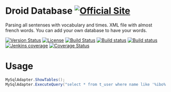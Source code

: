 # Droid Database [![Official Site](https://img.shields.io/badge/site-servodroid.com-orange.svg)](http://servodroid.com)

Parsing all sentenses with vocabulary and times. XML file with almost french words. You can add your own database to have your words.

[![Version Status](https://img.shields.io/nuget/v/Droid_Database.svg)](https://www.nuget.org/packages/Droid_Database/)
[![License](https://img.shields.io/github/license/brandondahler/Data.HashFunction.svg)](https://raw.githubusercontent.com/ThibaultMontaufray/Tools4Libraries/master/License)
[![Build Status](https://travis-ci.org/ThibaultMontaufray/Droid-Database.svg?branch=master)](https://travis-ci.org/ThibaultMontaufray/Droid-Database) 
[![Build status](https://ci.appveyor.com/api/projects/status/8ay5ae7x6bpn2v4e?svg=true)](https://ci.appveyor.com/project/ThibaultMontaufray/Droid-database)
[![Build status](https://img.shields.io/jenkins/s/http/servodroid.com:8080/job/CI-Droid-Database.svg?maxAge=2592000)](http://servodroid.com:8080/job/CI-Droid-Database)
[![Jenkins coverage](https://img.shields.io/jenkins/c/http/servodroid.com:8080/CI-Droid-Database.svg?maxAge=2592000?style=flat-square)]()
[![Coverage Status](https://coveralls.io/repos/github/ThibaultMontaufray/Droid-Database/badge.svg?branch=master)](https://coveralls.io/github/ThibaultMontaufray/Droid-Database?branch=master)

# Usage

```csharp
MySqlAdapter.ShowTables();
MySqlAdapter.ExecuteQuery("select * from t_user where name like '%ibo%' group by familly_name");
```
